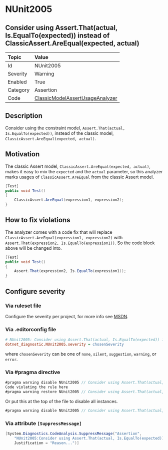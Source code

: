 # NUnit2005

## Consider using Assert.That(actual, Is.EqualTo(expected)) instead of ClassicAssert.AreEqual(expected, actual)

| Topic    | Value
| :--      | :--
| Id       | NUnit2005
| Severity | Warning
| Enabled  | True
| Category | Assertion
| Code     | [ClassicModelAssertUsageAnalyzer](https://github.com/nunit/nunit.analyzers/blob/master/src/nunit.analyzers/ClassicModelAssertUsage/ClassicModelAssertUsageAnalyzer.cs)

## Description

Consider using the constraint model, `Assert.That(actual, Is.EqualTo(expected))`, instead of the classic model, `ClassicAssert.AreEqual(expected, actual)`.

## Motivation

The classic Assert model, `ClassicAssert.AreEqual(expected, actual)`, makes it easy to mix the `expected` and the `actual` parameter,
so this analyzer marks usages of `ClassicAssert.AreEqual` from the classic Assert model.

```csharp
[Test]
public void Test()
{
    ClassicAssert.AreEqual(expression1, expression2);
}
```

## How to fix violations

The analyzer comes with a code fix that will replace `ClassicAssert.AreEqual(expression1, expression2)` with
`Assert.That(expression2, Is.EqualTo(expression1))`. So the code block above will be changed into.

```csharp
[Test]
public void Test()
{
    Assert.That(expression2, Is.EqualTo(expression1));
}
```

<!-- start generated config severity -->
## Configure severity

### Via ruleset file

Configure the severity per project, for more info see [MSDN](https://learn.microsoft.com/en-us/visualstudio/code-quality/using-rule-sets-to-group-code-analysis-rules?view=vs-2022).

### Via .editorconfig file

```ini
# NUnit2005: Consider using Assert.That(actual, Is.EqualTo(expected)) instead of ClassicAssert.AreEqual(expected, actual)
dotnet_diagnostic.NUnit2005.severity = chosenSeverity
```

where `chosenSeverity` can be one of `none`, `silent`, `suggestion`, `warning`, or `error`.

### Via #pragma directive

```csharp
#pragma warning disable NUnit2005 // Consider using Assert.That(actual, Is.EqualTo(expected)) instead of ClassicAssert.AreEqual(expected, actual)
Code violating the rule here
#pragma warning restore NUnit2005 // Consider using Assert.That(actual, Is.EqualTo(expected)) instead of ClassicAssert.AreEqual(expected, actual)
```

Or put this at the top of the file to disable all instances.

```csharp
#pragma warning disable NUnit2005 // Consider using Assert.That(actual, Is.EqualTo(expected)) instead of ClassicAssert.AreEqual(expected, actual)
```

### Via attribute `[SuppressMessage]`

```csharp
[System.Diagnostics.CodeAnalysis.SuppressMessage("Assertion",
    "NUnit2005:Consider using Assert.That(actual, Is.EqualTo(expected)) instead of ClassicAssert.AreEqual(expected, actual)",
    Justification = "Reason...")]
```
<!-- end generated config severity -->
